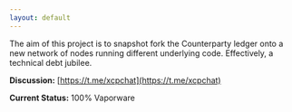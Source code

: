 ```yaml
---
layout: default
---
```


The aim of this project is to snapshot fork the Counterparty ledger onto a new network of nodes running different underlying code. Effectively, a technical debt jubilee.

**Discussion:** [https://t.me/xcpchat](https://t.me/xcpchat)

**Current Status:** 100% Vaporware
